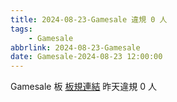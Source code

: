 ```yaml
---
title: 2024-08-23-Gamesale 違規 0 人
tags:
    - Gamesale
abbrlink: 2024-08-23-Gamesale
date: Gamesale-2024-08-23 12:00:00
---
```

Gamesale 板 [板規連結](https://www.ptt.cc/bbs/Gossiping/M.1637425085.A.07D.html)
昨天違規 0 人
